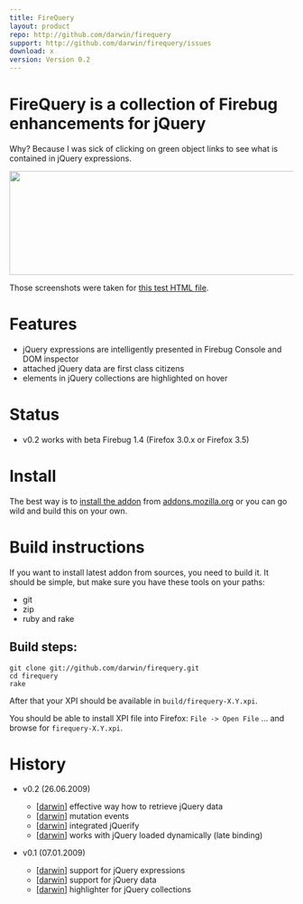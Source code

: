 ```yaml
---
title: FireQuery
layout: product
repo: http://github.com/darwin/firequery
support: http://github.com/darwin/firequery/issues
download: x
version: Version 0.2
---
```


# FireQuery is a collection of Firebug enhancements for jQuery

Why? Because I was sick of clicking on green object links to see what is contained in jQuery expressions.

<img src="/images/welcome.png" width="540" height="184">

Those screenshots were taken for [this test HTML file][testsource].

# Features

* jQuery expressions are intelligently presented in Firebug Console and DOM inspector
* attached jQuery data are first class citizens
* elements in jQuery collections are highlighted on hover

# Status

* v0.2 works with beta Firebug 1.4 (Firefox 3.0.x or Firefox 3.5)

# Install 

The best way is to [install the addon][download] from [addons.mozilla.org](http://addons.mozilla.org) or you can go wild and build this on your own.

# Build instructions

If you want to install latest addon from sources, you need to build it. 
It should be simple, but make sure you have these tools on your paths:

* git
* zip
* ruby and rake

## Build steps:

    git clone git://github.com/darwin/firequery.git
    cd firequery
    rake
  
After that your XPI should be available in ``build/firequery-X.Y.xpi``.

You should be able to install XPI file into Firefox: ``File -> Open File`` ... and browse for ``firequery-X.Y.xpi``.

# History

* v0.2 (26.06.2009)
  * [[darwin][darwin]] effective way how to retrieve jQuery data
  * [[darwin][darwin]] mutation events
  * [[darwin][darwin]] integrated jQuerify
  * [[darwin][darwin]] works with jQuery loaded dynamically (late binding)

* v0.1 (07.01.2009)
  * [[darwin][darwin]] support for jQuery expressions
  * [[darwin][darwin]] support for jQuery data
  * [[darwin][darwin]] highlighter for jQuery collections 

[darwin]: http://github.com/darwin
[download]: https://addons.mozilla.org/en-US/firefox/addon/1843
[firebug]: https://addons.mozilla.org/en-US/firefox/addon/1843
[testsource]: http://github.com/darwin/firequery/tree/master/test/index.html